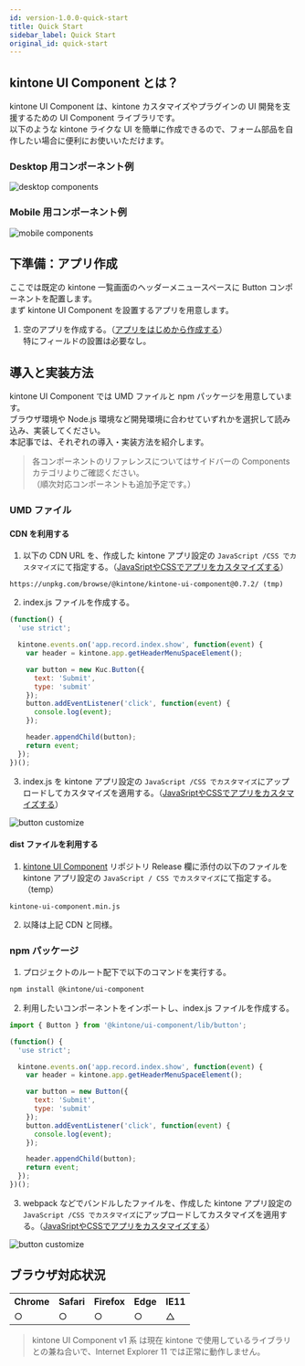 ```yaml
---
id: version-1.0.0-quick-start
title: Quick Start
sidebar_label: Quick Start
original_id: quick-start
---
```


## kintone UI Component とは？

kintone UI Component は、kintone カスタマイズやプラグインの UI 開発を支援するための UI Component ライブラリです。  
以下のような kintone ライクな UI を簡単に作成できるので、フォーム部品を自作したい場合に便利にお使いいただけます。

### Desktop 用コンポーネント例

![desktop components](assets/desktop_components.png)

### Mobile 用コンポーネント例

![mobile components](assets/mobile_components.png)

## 下準備：アプリ作成

ここでは既定の kintone 一覧画面のヘッダーメニュースペースに Button コンポーネントを配置します。  
まず kintone UI Component を設置するアプリを用意します。

1. 空のアプリを作成する。（[アプリをはじめから作成する](https://jp.cybozu.help/k/ja/user/create_app/tutorial.html)）  
特にフィールドの設置は必要なし。

## 導入と実装方法

kintone UI Component では UMD ファイルと npm パッケージを用意しています。  
ブラウザ環境や Node.js 環境など開発環境に合わせていずれかを選択して読み込み、実装してください。  
本記事では、それぞれの導入・実装方法を紹介します。

> 各コンポーネントのリファレンスについてはサイドバーの Components カテゴリよりご確認ください。  
> （順次対応コンポーネントも追加予定です。）

### UMD ファイル

#### CDN を利用する

1. 以下の CDN URL を、作成した kintone アプリ設定の `JavaScript /CSS でカスタマイズ`にて指定する。（[JavaSriptやCSSでアプリをカスタマイズする](https://get.kintone.help/k/ja/user/app_settings/js_customize.html)）

```text
https://unpkg.com/browse/@kintone/kintone-ui-component@0.7.2/ (tmp)
```

2. index.js ファイルを作成する。

```js
(function() {
  'use strict';

  kintone.events.on('app.record.index.show', function(event) {
    var header = kintone.app.getHeaderMenuSpaceElement();

    var button = new Kuc.Button({
      text: 'Submit',
      type: 'submit'
    });
    button.addEventListener('click', function(event) {
      console.log(event);
    });

    header.appendChild(button);
    return event;
  });
})();
```

3. index.js を kintone アプリ設定の `JavaScript /CSS でカスタマイズ`にアップロードしてカスタマイズを適用する。（[JavaSriptやCSSでアプリをカスタマイズする](https://jp.cybozu.help/k/ja/user/app_settings/js_customize.html)）

![button customize](assets/button_customize.png)

#### dist ファイルを利用する

1. [kintone UI Component](https://github.com/kintone/kintone-ui-component) リポジトリ Release 欄に添付の以下のファイルを kintone アプリ設定の `JavaScript / CSS でカスタマイズ`にて指定する。（temp）
```text
kintone-ui-component.min.js
```

2. 以降は上記 CDN と同様。

### npm パッケージ

1. プロジェクトのルート配下で以下のコマンドを実行する。

```sh
npm install @kintone/ui-component
```

2. 利用したいコンポーネントをインポートし、index.js ファイルを作成する。

```js
import { Button } from '@kintone/ui-component/lib/button';

(function() {
  'use strict';

  kintone.events.on('app.record.index.show', function(event) {
    var header = kintone.app.getHeaderMenuSpaceElement();

    var button = new Button({
      text: 'Submit',
      type: 'submit'
    });
    button.addEventListener('click', function(event) {
      console.log(event);
    });

    header.appendChild(button);
    return event;
  });
})();
```

3. webpack などでバンドルしたファイルを、作成した kintone アプリ設定の `JavaScript /CSS でカスタマイズ`にアップロードしてカスタマイズを適用する。（[JavaSriptやCSSでアプリをカスタマイズする](https://jp.cybozu.help/k/ja/user/app_settings/js_customize.html)）

![button customize](assets/button_customize.png)

## ブラウザ対応状況

<table>
  <tr>
    <th>Chrome</th>
    <th>Safari</th>
    <th>Firefox</th>
    <th>Edge</th>
    <th>IE11</th>
  </tr>
  <tr>
    <td>○</td>
    <td>○</td>
    <td>○</td>
    <td>○</td>
    <td>△</td>
  </tr>
</table>

> kintone UI Component v1 系 は現在 kintone で使用しているライブラリとの兼ね合いで、Internet Explorer 11 では正常に動作しません。
